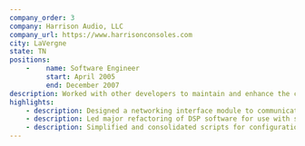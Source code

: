 ```yaml
---
company_order: 3
company: Harrison Audio, LLC
company_url: https://www.harrisonconsoles.com
city: LaVergne
state: TN
positions:
    -    name: Software Engineer
         start: April 2005
         end: December 2007
description: Worked with other developers to maintain and enhance the company's existing software for control and automation of audio mixing consoles. Worked on a variety of projects dealing with OpenGL-based graphics and networking in a real-time, multi-threaded programming environment.
highlights:
    - description: Designed a networking interface module to communicate with 3rd party audio workstation software to integrate existing console hardware with other software vendors.
    - description: Led major refactoring of DSP software for use with shared memory in a real-time operating system which greatly increased efficiency and maintainability.
    - description: Simplified and consolidated scripts for configuration of net-bootable OS servers for ease of installation in production and on-site updating.
---
```


